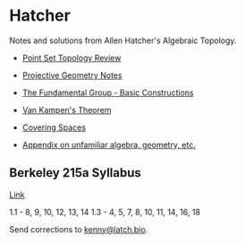 Hatcher
===

Notes and solutions from Allen Hatcher's Algebraic Topology.


- [Point Set Topology Review](./point_set_review)
- [Projective Geometry Notes](./projective_geometry/projective_geometry.pdf)


- [The Fundamental Group - Basic Constructions](./1/1.pdf)
- [Van Kampen's Theorem](./1/1.pdf)
- [Covering Spaces](./1/1.pdf)
- [Appendix on unfamiliar algebra, geometry, etc.](./1/1.pdf)

## Berkeley 215a Syllabus

[Link](https://math.berkeley.edu/~nadler/215afall2022.html)

1.1 - 8, 9, 10, 12, 13, 14
1.3 - 4, 5, 7, 8, 10, 11, 14, 16, 18

Send corrections to kenny@latch.bio.
